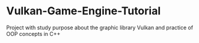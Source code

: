 # Vulkan-Game-Engine-Tutorial
Project with study purpose about the graphic library Vulkan and practice of OOP concepts in C++
